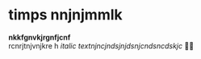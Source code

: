 # timps nnjnjmmlk
**nkkfgnvkjrgnfjcnf**   
rcnrjtnjvnjkre h
*italic textnjncjndsjnjdsnjcndsncdskjc*
💝💘
